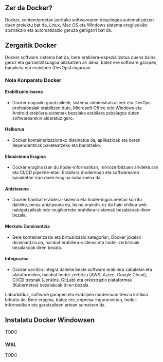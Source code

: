 ## Zer da Docker?

Docker, kontendoreetan jarritako softwarearen despliegea automatizatzen duen proiektu bat da, Linux, Mac OS eta Windows sistema eragileekiko abstrakzio eta automatizazio geruza gehigarri bat da.

## Zergaitik Docker

Docker software sistema bat da, bere erabilera-espezializatua duena baina geroz eta garrantzitsuagoa bilakatzen ari dena, batez ere software garapen, banaketa eta erabilpen (DevOps) inguruan.

### Nola Konparatu Docker

#### Erabiltzaile-basea
- Docker nagusiki garatzaileek, sistema administratzaileek eta DevOps profesionalak erabiltzen dute, Microsoft Office edo Windows eta Android erabilera-sistemak bezalako erabilera zabalagoa duten softwarearekin alderatuz gero.

#### Helburua
- Docker kontainerizaziorako diseinatua da, aplikazioak eta beren dependentziak paketeatzeko eta banatzeko.

#### Ekosistema Eragina
- Docker eragina izan du hodei-informatikan, mikrozerbitzuen arkitekturan eta CI/CD pipeline-etan. Erabilera modernoan eta softwarearen banaketan izan duen eragina nabarmena da.

#### Aniztasuna
- Docker hainbat erabilera-sistema eta hodei-inguruneetan korritu daiteke, beraz aniztasuna du, baina oraindik ez da hain ohikoa web nabigatzaileak edo mugikorreko erabilera-sistemak bezalakoak diren bezala.

#### Merkatu Dominantzia
- Bere kontainerizazio eta birtualizazio kategorian, Docker jokalari dominantzia da, hainbat erabilera-sistema eta hodei-zerbitzuak bezalakoak diren bezala.

#### Integrazioa
- Docker sarritan integra daiteke beste software erabilera zabalekin eta plataformekin, hainbat hodei-zerbitzu (AWS, Azure, Google Cloud), CI/CD tresnak (Jenkins, GitLab) eta orkestrazio plataformak (Kubernetes) bezalakoak diren bezala.

Laburbilduz, software garapen eta erabilpen modernoan tresna kritikoa bihurtu da. Bere eragina, batez ere, enpresa-inguruneetan, hodei-informatikan eta garatzaileen artean sumatzen da.

## Instalatu Docker Windowsen
TODO



### WSL 
TODO

### 